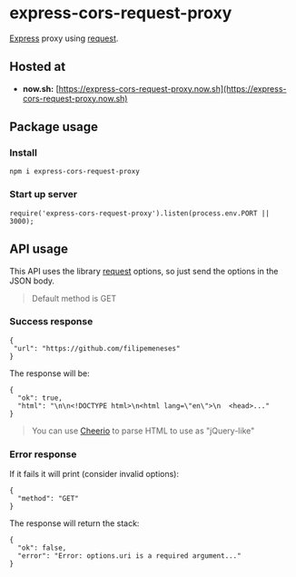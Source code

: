 # express-cors-request-proxy

[Express](https://github.com/expressjs/express/) proxy using [request](https://github.com/request/request).

## Hosted at

- **now.sh:** [https://express-cors-request-proxy.now.sh](https://express-cors-request-proxy.now.sh)

## Package usage

### Install
```
npm i express-cors-request-proxy
```

### Start up server

```
require('express-cors-request-proxy').listen(process.env.PORT || 3000);
```

## API usage

This API uses the library [request](https://github.com/request/request) options, so just send the options in the JSON body.

> Default method is GET

### Success response

```
{
 "url": "https://github.com/filipemeneses"
}
```

The response will be:

```
{
  "ok": true,
  "html": "\n\n<!DOCTYPE html>\n<html lang=\"en\">\n  <head>..."
}
```

> You can use [Cheerio](https://github.com/cheeriojs/cheerio) to parse HTML to use as "jQuery-like"

### Error response

If it fails it will print (consider invalid options):

```
{
  "method": "GET"
}
```

The response will return the stack:

```
{
  "ok": false,
  "error": "Error: options.uri is a required argument..."
}
```
